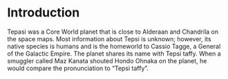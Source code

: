 # Introduction

Tepasi was a Core World planet that is close to Alderaan and Chandrila on the space maps.
Most information about Tepsi is unknown; however, its native species is humans and is the homeworld to Cassio Tagge, a General of the Galactic Empire.
The planet shares its name with Tepsi taffy.
When a smuggler called Maz Kanata shouted Hondo Ohnaka on the planet, he would compare the pronunciation to “Tepsi taffy”.
